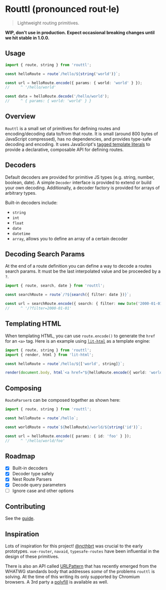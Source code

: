 # Routtl (pronounced rout·le)

> Lightweight routing primitives.

**WIP, don't use in production. Expect occasional breaking changes until we hit stable in 1.0.0.**

## Usage

```ts
import { route, string } from 'routtl';

const helloRoute = route`/hello/${string('world')}`;

const url = helloRoute.encode({ params: { world: 'world' } });
//     ^ '/hello/world'

const data = helloRoute.decode('/hello/world');
//     ^ { params: { world: 'world' } }
```

## Overview

`Routtl` is a small set of primitives for defining routes and encoding/decoding data to/from that route. It is small (around 800 bytes of JavaScript compressed), has no dependencies, and provides type-safe decoding and encoding. It uses JavaScript's [tagged template literals](https://developer.mozilla.org/en-US/docs/Web/JavaScript/Reference/Template_literals) to provide a declarative, composable API for defining routes.

## Decoders

Default decoders are provided for primitive JS types (e.g. string, number, boolean, date). A simple `Decoder` interface is provided to extend or build your own decoding. Additionally, a decoder factory is provided for arrays of arbitrary types.

Built-in decoders include:

- `string`
- `int`
- `float`
- `date`
- `datetime`
- `array`, allows you to define an array of a certain decoder

## Decoding Search Params

At the end of a route definition you can define a way to decode a routes search params. It must be the last interpolated value and be proceeded by a `?`.

```ts
import { route, search, date } from 'routtl';

const searchRoute = route`/?${search({ filter: date })}`;

const url = searchRoute.encode({ search: { filter: new Date('2000-01-01') } });
//     ^ '/?filter=2000-01-01'
```

## Templating HTML

When templating HTML, you can use `route.encode()` to generate the `href` for an `<a>` tag. Here is an example using [`lit-html`](https://lit.dev/docs/templates/overview/) as a template engine:

```ts
import { route, string } from 'routtl';
import { render, html } from 'lit-html';

const helloRoute = route`/hello/${['world', string]}`;

render(document.body, html`<a href="${helloRoute.encode({ world: 'world' })}">Link</a>`);
```

## Composing

`RouteParser`s can be composed together as shown here:

```ts
import { route, string } from 'routtl';

const helloRoute = route`/hello`;

const worldRoute = route`${helloRoute}/world/${string('id')}`;

const url = helloRoute.encode({ params: { id: 'foo' } });
//     ^ '/hello/world/foo'
```

## Roadmap

- [x] Built-in decoders
- [x] Decoder type safely
- [x] Nest Route Parsers
- [x] Decode query parameters
- [ ] Ignore case and other options

## Contributing

See the [guide](https://github.com/ChrisShank/routtl/blob/main/CONTRIBUTING.md).

## Inspiration

Lots of inspiration for this project! [@ncthbrt](https://github.com/ncthbrt) was crucial to the early prototypes. `vue-router`, `navaid`, `typesafe-routes` have been influential in the design of these primitives.

There is also an API called [URLPattern](https://developer.mozilla.org/en-US/docs/Web/API/URL_Pattern_API) that has recently emerged from the WHATWG standards body that addresses _some_ of the problems `routtl` is solving. At the time of this writing its only supported by Chromium browsers. A 3rd party a [polyfill](https://github.com/kenchris/urlpattern-polyfill) is available as well.

